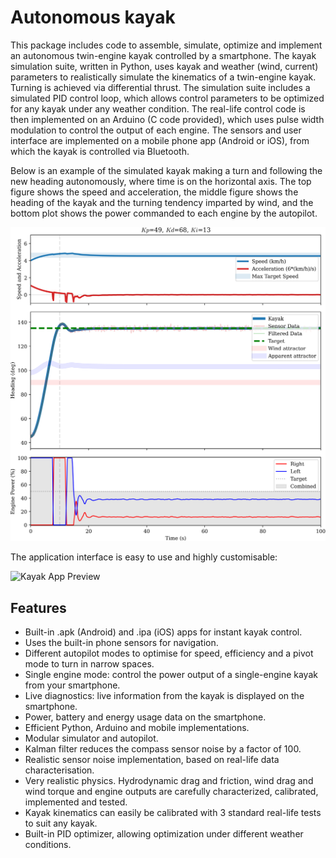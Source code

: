 # Autonomous kayak

This package includes code to assemble, simulate, optimize and implement an autonomous twin-engine kayak controlled by a smartphone. The kayak simulation suite, written in Python, uses kayak and weather (wind, current) parameters to realistically simulate the kinematics of a twin-engine kayak. Turning is achieved via differential thrust. The simulation suite includes a simulated PID control loop, which allows control parameters to be optimized for any kayak under any weather condition. The real-life control code is then implemented on an Arduino (C code provided), which uses pulse width modulation to control the output of each engine. The sensors and user interface are implemented on a mobile phone app (Android or iOS), from which the kayak is controlled via Bluetooth.

Below is an example of the simulated kayak making a turn and following the new heading autonomously, where time is on the horizontal axis. The top figure shows the speed and acceleration, the middle figure shows the heading of the kayak and the turning tendency imparted by wind, and the bottom plot shows the power commanded to each engine by the autopilot.

![Kayak Simulated Control Demo](./examples/simulator_example.png)

The application interface is easy to use and highly customisable:

![Kayak App Preview](./examples/app.png)

## Features

- Built-in .apk (Android) and .ipa (iOS) apps for instant kayak control.
- Uses the built-in phone sensors for navigation.
- Different autopilot modes to optimise for speed, efficiency and a pivot mode to turn in narrow spaces.
- Single engine mode: control the power output of a single-engine kayak from your smartphone.
- Live diagnostics: live information from the kayak is displayed on the smartphone.
- Power, battery and energy usage data on the smartphone.
- Efficient Python, Arduino and mobile implementations.
- Modular simulator and autopilot.
- Kalman filter reduces the compass sensor noise by a factor of 100.
- Realistic sensor noise implementation, based on real-life data characterisation.
- Very realistic physics. Hydrodynamic drag and friction, wind drag and wind torque and engine outputs are carefully characterized, calibrated, implemented and tested.
- Kayak kinematics can easily be calibrated with 3 standard real-life tests to suit any kayak.
- Built-in PID optimizer, allowing optimization under different weather conditions.
